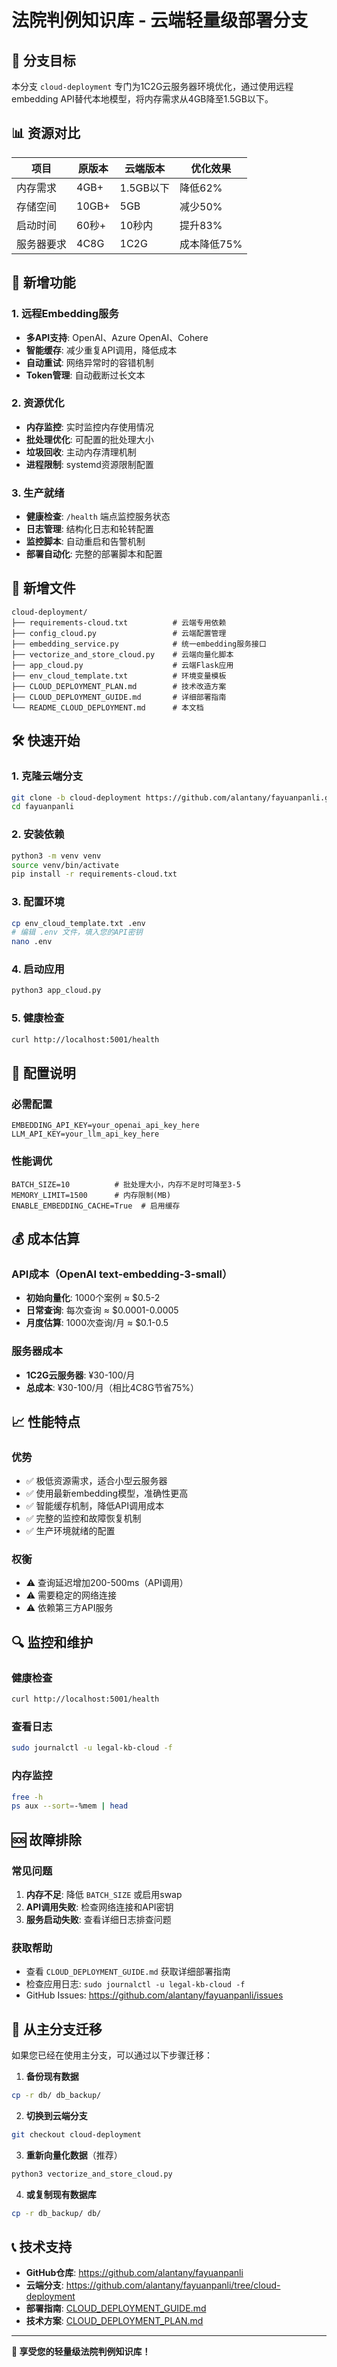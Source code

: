 # 法院判例知识库 - 云端轻量级部署分支

## 🎯 分支目标

本分支 `cloud-deployment` 专门为1C2G云服务器环境优化，通过使用远程embedding API替代本地模型，将内存需求从4GB降至1.5GB以下。

## 📊 资源对比

| 项目 | 原版本 | 云端版本 | 优化效果 |
|------|--------|----------|----------|
| 内存需求 | 4GB+ | 1.5GB以下 | 降低62% |
| 存储空间 | 10GB+ | 5GB | 减少50% |
| 启动时间 | 60秒+ | 10秒内 | 提升83% |
| 服务器要求 | 4C8G | 1C2G | 成本降低75% |

## 🚀 新增功能

### 1. 远程Embedding服务
- **多API支持**: OpenAI、Azure OpenAI、Cohere
- **智能缓存**: 减少重复API调用，降低成本
- **自动重试**: 网络异常时的容错机制
- **Token管理**: 自动截断过长文本

### 2. 资源优化
- **内存监控**: 实时监控内存使用情况
- **批处理优化**: 可配置的批处理大小
- **垃圾回收**: 主动内存清理机制
- **进程限制**: systemd资源限制配置

### 3. 生产就绪
- **健康检查**: `/health` 端点监控服务状态
- **日志管理**: 结构化日志和轮转配置
- **监控脚本**: 自动重启和告警机制
- **部署自动化**: 完整的部署脚本和配置

## 📁 新增文件

```
cloud-deployment/
├── requirements-cloud.txt          # 云端专用依赖
├── config_cloud.py                 # 云端配置管理
├── embedding_service.py            # 统一embedding服务接口
├── vectorize_and_store_cloud.py    # 云端向量化脚本
├── app_cloud.py                    # 云端Flask应用
├── env_cloud_template.txt          # 环境变量模板
├── CLOUD_DEPLOYMENT_PLAN.md        # 技术改造方案
├── CLOUD_DEPLOYMENT_GUIDE.md       # 详细部署指南
└── README_CLOUD_DEPLOYMENT.md      # 本文档
```

## 🛠️ 快速开始

### 1. 克隆云端分支
```bash
git clone -b cloud-deployment https://github.com/alantany/fayuanpanli.git
cd fayuanpanli
```

### 2. 安装依赖
```bash
python3 -m venv venv
source venv/bin/activate
pip install -r requirements-cloud.txt
```

### 3. 配置环境
```bash
cp env_cloud_template.txt .env
# 编辑 .env 文件，填入您的API密钥
nano .env
```

### 4. 启动应用
```bash
python3 app_cloud.py
```

### 5. 健康检查
```bash
curl http://localhost:5001/health
```

## 🔧 配置说明

### 必需配置
```env
EMBEDDING_API_KEY=your_openai_api_key_here
LLM_API_KEY=your_llm_api_key_here
```

### 性能调优
```env
BATCH_SIZE=10          # 批处理大小，内存不足时可降至3-5
MEMORY_LIMIT=1500      # 内存限制(MB)
ENABLE_EMBEDDING_CACHE=True  # 启用缓存
```

## 💰 成本估算

### API成本（OpenAI text-embedding-3-small）
- **初始向量化**: 1000个案例 ≈ $0.5-2
- **日常查询**: 每次查询 ≈ $0.0001-0.0005
- **月度估算**: 1000次查询/月 ≈ $0.1-0.5

### 服务器成本
- **1C2G云服务器**: ¥30-100/月
- **总成本**: ¥30-100/月（相比4C8G节省75%）

## 📈 性能特点

### 优势
- ✅ 极低资源需求，适合小型云服务器
- ✅ 使用最新embedding模型，准确性更高
- ✅ 智能缓存机制，降低API调用成本
- ✅ 完整的监控和故障恢复机制
- ✅ 生产环境就绪的配置

### 权衡
- ⚠️ 查询延迟增加200-500ms（API调用）
- ⚠️ 需要稳定的网络连接
- ⚠️ 依赖第三方API服务

## 🔍 监控和维护

### 健康检查
```bash
curl http://localhost:5001/health
```

### 查看日志
```bash
sudo journalctl -u legal-kb-cloud -f
```

### 内存监控
```bash
free -h
ps aux --sort=-%mem | head
```

## 🆘 故障排除

### 常见问题
1. **内存不足**: 降低 `BATCH_SIZE` 或启用swap
2. **API调用失败**: 检查网络连接和API密钥
3. **服务启动失败**: 查看详细日志排查问题

### 获取帮助
- 查看 `CLOUD_DEPLOYMENT_GUIDE.md` 获取详细部署指南
- 检查应用日志: `sudo journalctl -u legal-kb-cloud -f`
- GitHub Issues: https://github.com/alantany/fayuanpanli/issues

## 🔄 从主分支迁移

如果您已经在使用主分支，可以通过以下步骤迁移：

1. **备份现有数据**
```bash
cp -r db/ db_backup/
```

2. **切换到云端分支**
```bash
git checkout cloud-deployment
```

3. **重新向量化数据**（推荐）
```bash
python3 vectorize_and_store_cloud.py
```

4. **或复制现有数据库**
```bash
cp -r db_backup/ db/
```

## 📞 技术支持

- **GitHub仓库**: https://github.com/alantany/fayuanpanli
- **云端分支**: https://github.com/alantany/fayuanpanli/tree/cloud-deployment
- **部署指南**: [CLOUD_DEPLOYMENT_GUIDE.md](CLOUD_DEPLOYMENT_GUIDE.md)
- **技术方案**: [CLOUD_DEPLOYMENT_PLAN.md](CLOUD_DEPLOYMENT_PLAN.md)

---

**🎉 享受您的轻量级法院判例知识库！** 